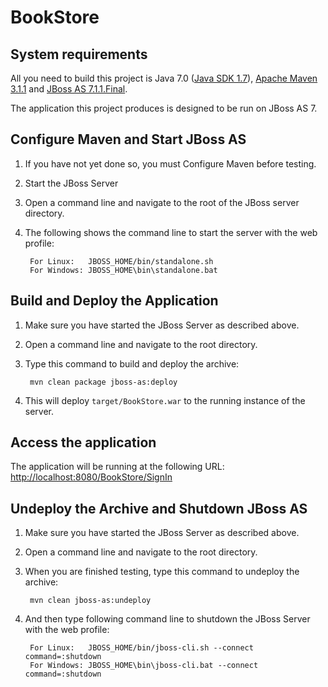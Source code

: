 BookStore
========================


System requirements
-------------------

All you need to build this project is Java 7.0 ([Java SDK 1.7][1]), [Apache Maven 3.1.1][2] and [JBoss AS 7.1.1.Final][3].

The application this project produces is designed to be run on JBoss AS 7.

Configure Maven and Start JBoss AS
-------------------------

1. If you have not yet done so, you must Configure Maven before testing.
2. Start the JBoss Server
3. Open a command line and navigate to the root of the JBoss server directory.
4. The following shows the command line to start the server with the web profile:

        For Linux:   JBOSS_HOME/bin/standalone.sh
        For Windows: JBOSS_HOME\bin\standalone.bat

Build and Deploy the Application
--------------------------------

1. Make sure you have started the JBoss Server as described above.
2. Open a command line and navigate to the root directory.
3. Type this command to build and deploy the archive:

        mvn clean package jboss-as:deploy

4. This will deploy `target/BookStore.war` to the running instance of the server.


Access the application
----------------------

The application will be running at the following URL: <http://localhost:8080/BookStore/SignIn>


Undeploy the Archive and Shutdown JBoss AS
--------------------

1. Make sure you have started the JBoss Server as described above.
2. Open a command line and navigate to the root directory.
3. When you are finished testing, type this command to undeploy the archive:

        mvn clean jboss-as:undeploy
        
4. And then type following command line to shutdown the JBoss Server with the web profile:

        For Linux:   JBOSS_HOME/bin/jboss-cli.sh --connect command=:shutdown
        For Windows: JBOSS_HOME\bin\jboss-cli.bat --connect command=:shutdown

[1]: http://www.oracle.com/technetwork/java/javase/downloads/jdk7-downloads-1880260.
[2]: http://maven.apache.org/download.cgi
[3]: http://www.jboss.org/jbossas/downloads/